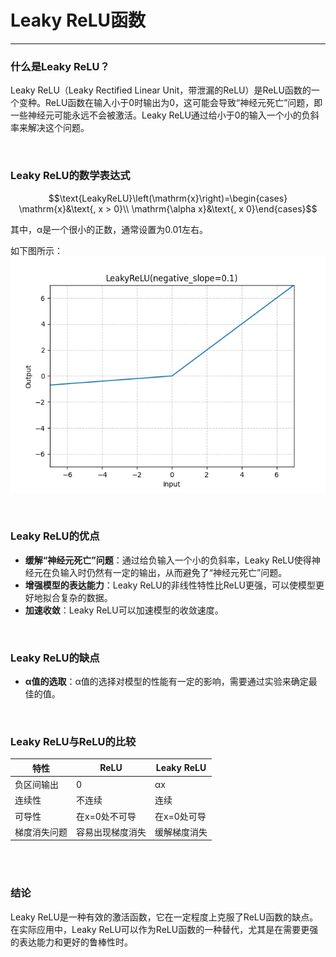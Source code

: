 # Leaky ReLU函数

---

### 什么是Leaky ReLU？

Leaky ReLU（Leaky Rectified Linear Unit，带泄漏的ReLU）是ReLU函数的一个变种。ReLU函数在输入小于0时输出为0，这可能会导致“神经元死亡”问题，即一些神经元可能永远不会被激活。Leaky ReLU通过给小于0的输入一个小的负斜率来解决这个问题。

<br>

### Leaky ReLU的数学表达式
$$\text{LeakyReLU}\left(\mathrm{x}\right)=\begin{cases} \mathrm{x}&\text{, x > 0}\\ \mathrm{\alpha x}&\text{, x 0}\end{cases}$$


其中，α是一个很小的正数，通常设置为0.01左右。

如下图所示：
![LeakyReLU](/NLP%20review/assets/LeakyReLU.png)


<br>

### Leaky ReLU的优点

* **缓解“神经元死亡”问题**：通过给负输入一个小的负斜率，Leaky ReLU使得神经元在负输入时仍然有一定的输出，从而避免了“神经元死亡”问题。
* **增强模型的表达能力**：Leaky ReLU的非线性特性比ReLU更强，可以使模型更好地拟合复杂的数据。
* **加速收敛**：Leaky ReLU可以加速模型的收敛速度。

<br>

### Leaky ReLU的缺点

* **α值的选取**：α值的选择对模型的性能有一定的影响，需要通过实验来确定最佳的值。

<br>

### Leaky ReLU与ReLU的比较

| 特性        | ReLU                                    | Leaky ReLU                                |
| ----------- | -------------------------------------- | ---------------------------------------- |
| 负区间输出 | 0                                       | αx                                        |
| 连续性      | 不连续                                    | 连续                                      |
| 可导性      | 在x=0处不可导                            | 在x=0处可导                              |
| 梯度消失问题 | 容易出现梯度消失                        | 缓解梯度消失                            |


<br>

<br>

### 结论

Leaky ReLU是一种有效的激活函数，它在一定程度上克服了ReLU函数的缺点。在实际应用中，Leaky ReLU可以作为ReLU函数的一种替代，尤其是在需要更强的表达能力和更好的鲁棒性时。


